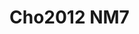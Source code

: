 <a name="material" />

# Cho2012 NM7
<script type="application/ld+json">
  {
    "@context": "https://schema.org/",
    "@type": "ChemicalSubstance",
    "http://purl.org/dc/terms/conformsTo":
      {
        "@type": "CreativeWork",
        "@id": "https://bioschemas.org/profiles/ChemicalSubstance/0.4-RELEASE/"
      },
    "@id": "https://egonw.github.io/nanowiki/nanowiki194.html#material",
    "name": "Cho2012 NM7",
    "sameAs": "http://127.0.0.1/mediawiki/index.php/Special:URIResolver/Cho2012_NM7"
  }
</script>

